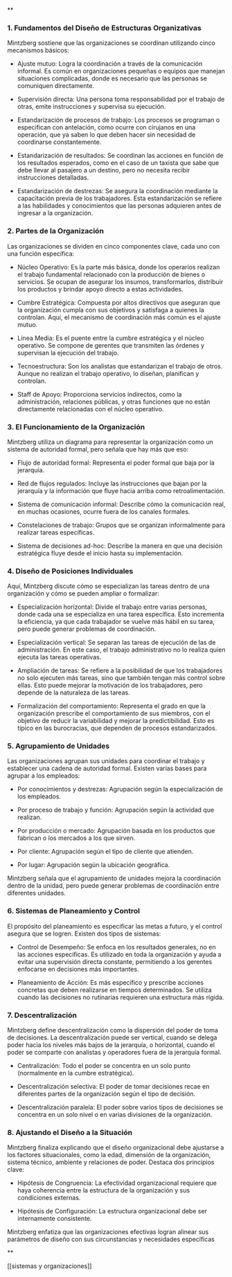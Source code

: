 **

### 1. Fundamentos del Diseño de Estructuras Organizativas

Mintzberg sostiene que las organizaciones se coordinan utilizando cinco mecanismos básicos:

- Ajuste mutuo: Logra la coordinación a través de la comunicación informal. Es común en organizaciones pequeñas o equipos que manejan situaciones complicadas, donde es necesario que las personas se comuniquen directamente.
    
- Supervisión directa: Una persona toma responsabilidad por el trabajo de otras, emite instrucciones y supervisa su ejecución.
    
- Estandarización de procesos de trabajo: Los procesos se programan o especifican con antelación, como ocurre con cirujanos en una operación, que ya saben lo que deben hacer sin necesidad de coordinarse constantemente.
    
- Estandarización de resultados: Se coordinan las acciones en función de los resultados esperados, como en el caso de un taxista que sabe que debe llevar al pasajero a un destino, pero no necesita recibir instrucciones detalladas.
    
- Estandarización de destrezas: Se asegura la coordinación mediante la capacitación previa de los trabajadores. Esta estandarización se refiere a las habilidades y conocimientos que las personas adquieren antes de ingresar a la organización.
    

### 2. Partes de la Organización

Las organizaciones se dividen en cinco componentes clave, cada uno con una función específica:

- Núcleo Operativo: Es la parte más básica, donde los operarios realizan el trabajo fundamental relacionado con la producción de bienes o servicios. Se ocupan de asegurar los insumos, transformarlos, distribuir los productos y brindar apoyo directo a estas actividades.
    
- Cumbre Estratégica: Compuesta por altos directivos que aseguran que la organización cumpla con sus objetivos y satisfaga a quienes la controlan. Aquí, el mecanismo de coordinación más común es el ajuste mutuo.
    
- Línea Media: Es el puente entre la cumbre estratégica y el núcleo operativo. Se compone de gerentes que transmiten las órdenes y supervisan la ejecución del trabajo.
    
- Tecnoestructura: Son los analistas que estandarizan el trabajo de otros. Aunque no realizan el trabajo operativo, lo diseñan, planifican y controlan.
    
- Staff de Apoyo: Proporciona servicios indirectos, como la administración, relaciones públicas, y otras funciones que no están directamente relacionadas con el núcleo operativo.
    

### 3. El Funcionamiento de la Organización

Mintzberg utiliza un diagrama para representar la organización como un sistema de autoridad formal, pero señala que hay más que eso:

- Flujo de autoridad formal: Representa el poder formal que baja por la jerarquía.
    
- Red de flujos regulados: Incluye las instrucciones que bajan por la jerarquía y la información que fluye hacia arriba como retroalimentación.
    
- Sistema de comunicación informal: Describe cómo la comunicación real, en muchas ocasiones, ocurre fuera de los canales formales.
    
- Constelaciones de trabajo: Grupos que se organizan informalmente para realizar tareas específicas.
    
- Sistema de decisiones ad-hoc: Describe la manera en que una decisión estratégica fluye desde el inicio hasta su implementación.
    

### 4. Diseño de Posiciones Individuales

Aquí, Mintzberg discute cómo se especializan las tareas dentro de una organización y cómo se pueden ampliar o formalizar:

- Especialización horizontal: Divide el trabajo entre varias personas, donde cada una se especializa en una tarea específica. Esto incrementa la eficiencia, ya que cada trabajador se vuelve más hábil en su tarea, pero puede generar problemas de coordinación.
    
- Especialización vertical: Se separan las tareas de ejecución de las de administración. En este caso, el trabajo administrativo no lo realiza quien ejecuta las tareas operativas.
    
- Ampliación de tareas: Se refiere a la posibilidad de que los trabajadores no solo ejecuten más tareas, sino que también tengan más control sobre ellas. Esto puede mejorar la motivación de los trabajadores, pero depende de la naturaleza de las tareas.
    
- Formalización del comportamiento: Representa el grado en que la organización prescribe el comportamiento de sus miembros, con el objetivo de reducir la variabilidad y mejorar la predictibilidad. Esto es típico en las burocracias, que dependen de procesos estandarizados.
    

### 5. Agrupamiento de Unidades

Las organizaciones agrupan sus unidades para coordinar el trabajo y establecer una cadena de autoridad formal. Existen varias bases para agrupar a los empleados:

- Por conocimientos y destrezas: Agrupación según la especialización de los empleados.
    
- Por proceso de trabajo y función: Agrupación según la actividad que realizan.
    
- Por producción o mercado: Agrupación basada en los productos que fabrican o los mercados a los que sirven.
    
- Por cliente: Agrupación según el tipo de cliente que atienden.
    
- Por lugar: Agrupación según la ubicación geográfica.
    

Mintzberg señala que el agrupamiento de unidades mejora la coordinación dentro de la unidad, pero puede generar problemas de coordinación entre diferentes unidades.

### 6. Sistemas de Planeamiento y Control

El propósito del planeamiento es especificar las metas a futuro, y el control asegura que se logren. Existen dos tipos de sistemas:

- Control de Desempeño: Se enfoca en los resultados generales, no en las acciones específicas. Es utilizado en toda la organización y ayuda a evitar una supervisión directa constante, permitiendo a los gerentes enfocarse en decisiones más importantes.
    
- Planeamiento de Acción: Es más específico y prescribe acciones concretas que deben realizarse en tiempos determinados. Se utiliza cuando las decisiones no rutinarias requieren una estructura más rígida.
    

### 7. Descentralización

Mintzberg define descentralización como la dispersión del poder de toma de decisiones. La descentralización puede ser vertical, cuando se delega poder hacia los niveles más bajos de la jerarquía, o horizontal, cuando el poder se comparte con analistas y operadores fuera de la jerarquía formal.

- Centralización: Todo el poder se concentra en un solo punto (normalmente en la cumbre estratégica).
    
- Descentralización selectiva: El poder de tomar decisiones recae en diferentes partes de la organización según el tipo de decisión.
    
- Descentralización paralela: El poder sobre varios tipos de decisiones se concentra en un solo nivel o en varias divisiones de la organización.
    

### 8. Ajustando el Diseño a la Situación

Mintzberg finaliza explicando que el diseño organizacional debe ajustarse a los factores situacionales, como la edad, dimensión de la organización, sistema técnico, ambiente y relaciones de poder. Destaca dos principios clave:

- Hipótesis de Congruencia: La efectividad organizacional requiere que haya coherencia entre la estructura de la organización y sus condiciones externas.
    
- Hipótesis de Configuración: La estructura organizacional debe ser internamente consistente.
    

Mintzberg enfatiza que las organizaciones efectivas logran alinear sus parámetros de diseño con sus circunstancias y necesidades específicas

**

[[sistemas y organizaciones]]